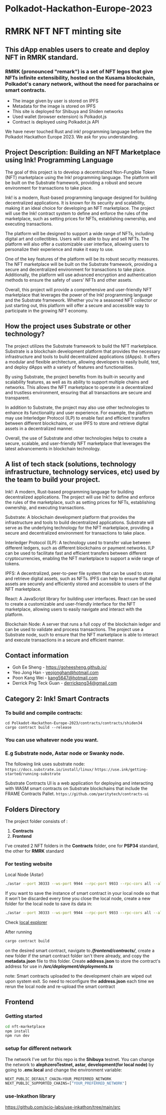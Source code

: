 # Polkadot-Hackathon-Europe-2023
# **RMRK NFT** NFT minting site

## This dApp enables users to create and deploy NFT in RMRK standard.
### RMRK (pronounced "remark") is a set of NFT legos that give NFTs infinite extensibility, hosted on the Kusama blockchain, Polkadot's canary network, without the need for parachains or smart contracts.

- The image given by user is stored on IPFS
- Metadata for the image is stored on IPFS
- This site is deployed for Shibuya and Shiden networks
- Used wallet (browser extension) is Polkadot.js
- Contract is deployed using Polkadot.js API

We have never touched Rust and ink! programming language before the Polkadot Hackathon Europe 2023.
We ask for you understanding.

## Project Description: Building an NFT Marketplace using Ink! Programming Language

The goal of this project is to develop a decentralized Non-Fungible Token (NFT) marketplace using the Ink! programming language. The platform will be built on the Substrate framework, providing a robust and secure environment for transactions to take place.

Ink! is a modern, Rust-based programming language designed for building decentralized applications. It is known for its security and scalability, making it an ideal choice for developing an NFT marketplace. The project will use the Ink! contract system to define and enforce the rules of the marketplace, such as setting prices for NFTs, establishing ownership, and executing transactions.

The platform will be designed to support a wide range of NFTs, including digital art and collectibles. Users will be able to buy and sell NFTs. The platform will also offer a customizable user interface, allowing users to personalize their experience and make it easy to use.

One of the key features of the platform will be its robust security measures. The NFT marketplace will be built on the Substrate framework, providing a secure and decentralized environment for transactions to take place. Additionally, the platform will use advanced encryption and authentication methods to ensure the safety of users' NFTs and other assets.

Overall, this project will provide a comprehensive and user-friendly NFT marketplace that leverages the power of the Ink! programming language and the Substrate framework. Whether you're a seasoned NFT collector or just starting out, this platform will offer a secure and accessible way to participate in the growing NFT economy.

## How the project uses Substrate or other technology?

The project utilizes the Substrate framework to build the NFT marketplace. Substrate is a blockchain development platform that provides the necessary infrastructure and tools to build decentralized applications (dApps). It offers a modular and flexible architecture, allowing developers to easily build, test, and deploy dApps with a variety of features and functionalities.

By using Substrate, the project benefits from its built-in security and scalability features, as well as its ability to support multiple chains and networks. This allows the NFT marketplace to operate in a decentralized and trustless environment, ensuring that all transactions are secure and transparent.

In addition to Substrate, the project may also use other technologies to enhance its functionality and user experience. For example, the platform may use Interledger Protocol (ILP) to enable fast and efficient transfers between different blockchains, or use IPFS to store and retrieve digital assets in a decentralized manner.

Overall, the use of Substrate and other technologies helps to create a secure, scalable, and user-friendly NFT marketplace that leverages the latest advancements in blockchain technology.

## A list of tech stack (solutions, technology infrastructure, technology services, etc) used by the team to build your project.

Ink!: A modern, Rust-based programming language for building decentralized applications. The project will use Ink! to define and enforce the rules of the marketplace, such as setting prices for NFTs, establishing ownership, and executing transactions.

Substrate: A blockchain development platform that provides the infrastructure and tools to build decentralized applications. Substrate will serve as the underlying technology for the NFT marketplace, providing a secure and decentralized environment for transactions to take place.

Interledger Protocol (ILP): A technology used to transfer value between different ledgers, such as different blockchains or payment networks. ILP can be used to facilitate fast and efficient transfers between different cryptocurrencies, enabling the NFT marketplace to support a wide range of tokens.

IPFS: A decentralized, peer-to-peer file system that can be used to store and retrieve digital assets, such as NFTs. IPFS can help to ensure that digital assets are securely and efficiently stored and accessible to users of the NFT marketplace.

React: A JavaScript library for building user interfaces. React can be used to create a customizable and user-friendly interface for the NFT marketplace, allowing users to easily navigate and interact with the platform.

Blockchain Node: A server that runs a full copy of the blockchain ledger and can be used to validate and process transactions. The project use a Substrate node, such to ensure that the NFT marketplace is able to interact and execute transactions in a secure and efficient manner.


## Contact information
 - Goh Ee Sheng - https://goheesheng.github.io/
 - Yeo Jong Han - yeojonghan@hotmail.com
 - Poon Kang Wei - kang5647@hotmail.com
 - Derrick Png Teck Guan - derrickpng34@gmail.com

## Category 2: Ink! Smart Contracts

### To build and compile contracts:
```
cd Polkadot-Hackathon-Europe-2023/contracts/contracts/shiden34
cargo contract build --release
```

### You can use whatever node you want. 
### E.g Substrate node, Astar node or Swanky node.
The following link uses substrate node:
`https://docs.substrate.io/install/linux/`
`https://use.ink/getting-started/running-substrate`

Substrate Contracts UI is a web application for deploying and interacting with WASM smart contracts on Substrate blockchains that include the FRAME Contracts Pallet.
`https://github.com/paritytech/contracts-ui`

## Folders Directory
The project folder consists of : 
1. **Contracts**
2. **Frontend**

I've created 2 NFT folders in the **Contracts** folder, one for **__PSP34__** standard, the other for **__RMRK__** standard

### For testing website 

Local Node (Astar) 
```bash 
./astar --port 30333 --ws-port 9944 --rpc-port 9933 --rpc-cors all --alice --dev
```
If you want to save the instance of smart contract in your local node so that it won't be discarded every time you close the local node, create a new folder for the local node to save its data in: 

```bash
./astar --port 30333 --ws-port 9944 --rpc-port 9933 --rpc-cors all --alice --dev --base-path [YOUR FOLDER]
```
Check [local explorer](https://polkadot.js.org/apps/?rpc=ws%3A%2F%2F127.0.0.1%3A9944#/explorer) 

After running 
```ts 
cargo contract build 
```
on the desired smart contract, navigate to ***/frontend/contracts/***, create a new folder if the smart contract folder isn't there already, and copy the **metadata.json** file to this folder. Create **address.json** to store the contract's address for use in ***/src/deployment/deployments.ts***

note: Smart contracts uploaded to the development chain are wiped out upon system exit. So need to reconfigure the **address.json** each time we rerun the local node and re-upload the smart contract

## Frontend 

### Getting started 


```bash
cd nft-marketplace
npm install 
npm run dev
```
### setup for different network 

The network I've set for this repo is the **Shibuya** testnet. 
You can change the network to **alephzeroTestnet, astar, development(for local node)** by going to **.env.local** and change the environment variable:
```ts
NEXT_PUBLIC_DEFAULT_CHAIN=YOUR_PREFERRED_NETWORK
NEXT_PUBLIC_SUPPORTED_CHAINS=["YOUR_PREFERRED_NETWORK"]
```

### use-Inkathon library 
https://github.com/scio-labs/use-inkathon/tree/main/src 


